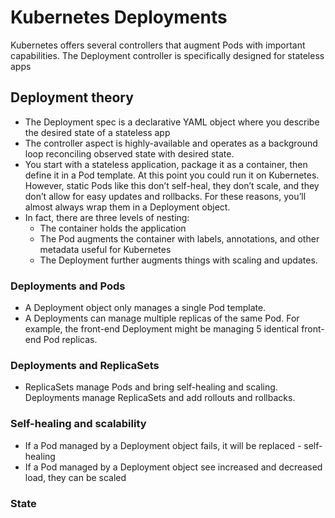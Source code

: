 # Kubernetes Deployments
Kubernetes offers several controllers that augment Pods with important capabilities. The Deployment controller is specifically designed for stateless apps

## Deployment theory
- The Deployment spec is a declarative YAML object where you describe the desired state of a stateless app
- The controller aspect is highly-available and operates as a background loop reconciling observed state with desired state.
- You start with a stateless application, package it as a container, then define it in a Pod template. At this point you could run it on Kubernetes. However, static Pods like this don’t self-heal, they don’t scale, and they don’t allow for easy updates and rollbacks. For these reasons, you’ll almost always wrap them in a Deployment object.
-  In fact, there are three levels of nesting:
    - The container holds the application 
    - The Pod augments the container with labels, annotations, and other metadata useful for Kubernetes
    - The Deployment further augments things with scaling and updates.
### Deployments and Pods
- A Deployment object only manages a single Pod template.
- A Deployments can manage multiple replicas of the same Pod. For example, the front-end Deployment might be managing 5 identical front-end Pod replicas.
### Deployments and ReplicaSets
- ReplicaSets manage Pods and bring self-healing and scaling. Deployments manage ReplicaSets and add rollouts and rollbacks.
### Self-healing and scalability
- If a Pod managed by a Deployment object fails, it will be replaced - self-healing
- If a Pod managed by a Deployment object see increased and decreased load, they can be scaled
### State